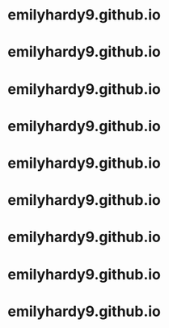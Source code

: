 # emilyhardy9.github.io
# emilyhardy9.github.io
# emilyhardy9.github.io
# emilyhardy9.github.io
# emilyhardy9.github.io
# emilyhardy9.github.io
# emilyhardy9.github.io
# emilyhardy9.github.io
# emilyhardy9.github.io
